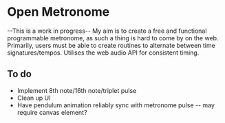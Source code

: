 # Open Metronome
--This is a work in progress--
My aim is to create a free and functional programmable metronome, as such a thing is hard to come by on the web. Primarily, users must be able to create routines to alternate between time signatures/tempos. Utilises the web audio API for consistent timing.

## To do

- Implement 8th note/16th note/triplet pulse
- Clean up UI
- Have pendulum animation reliably sync with metronome pulse -- may require canvas element?

